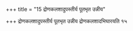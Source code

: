 +++
title = "15 द्रोणकलशादुपस्तीर्य पूतभृत उन्नीय"

+++
द्रोणकलशादुपस्तीर्य पूतभृत उन्नीय द्रोणकलशादभिघारयति १५
